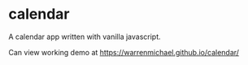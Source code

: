 # calendar
A calendar app written with vanilla javascript.

Can view working demo at https://warrenmichael.github.io/calendar/
